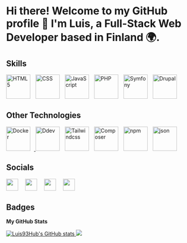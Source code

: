 # Hi there! Welcome to my GitHub profile 👋 I'm Luis, a Full-Stack Web Developer based in Finland 🌍.

## Skills
<p align="left">
  <img src="https://raw.githubusercontent.com/danielcranney/readme-generator/main/public/icons/skills/html5-colored.svg" width="65" height="65" target="_blank" alt="HTML5" style="margin-right: 10px;">
  <img src="https://diziglobalsolution.com/wp-content/uploads/2023/04/logo-css-3-1536.png" width="65" target="_blank" height="65" alt="CSS" style="margin-right: 10px;">
  <img src="https://raw.githubusercontent.com/danielcranney/readme-generator/main/public/icons/skills/javascript-colored.svg" width="65" height="65" target="_blank" alt="JavaScript" style="margin-right: 10px;">
  <img src="https://raw.githubusercontent.com/danielcranney/readme-generator/main/public/icons/skills/php-colored.svg" width="65" height="65" target="_blank" alt="PHP" style="margin-right: 10px;">
  <img src="https://connect.symfony.com/uploads/sln/1991a94e-4351-4af1-88ab-4f17f6d20f45/8697a26e-20ac-429a-8da7-510bf022a7c8.png" width="65" height="65" target="_blank" alt="Symfony" style="margin-right: 10px;">
  <img src="https://www.drupal.org/files/cta/graphic/Drupal_10_2%4072x_0.png" width="65" height="65" target="_blank" alt="Drupal" style="margin-right: 10px;">
</p>

## Other Technologies

<p align="left">
  <a href="https://www.docker.com/"><img src="https://docs.docker.com/assets/favicons/docs@2x.ico" width="65" height="65"  target="_blank" alt="Docker" style="margin-right: 10px;" </a>
   <a href="https://ddev.readthedocs.io/en/stable/"><img src="https://avatars.githubusercontent.com/u/595986?s=200&v=4" width="65" height="65" target="_blank" alt="Ddev" style="margin-right: 10px;"></a>
   <a href="https://tailwindcss.com/"><img src="https://www.drupal.org/files/project-images/screenshot_361.png" width="65" height="65" target="_blank" alt="Tailwindcss" style="margin-right: 10px;"></a>
   <a href="https://getcomposer.org/"><img src="https://getcomposer.org/img/logo-composer-transparent2.png" width="65" height="65" target="_blank" alt="Composer" style="margin-right: 10px;"></a>
   <a href="https://www.npmjs.com/"><img src="https://static-production.npmjs.com/b0f1a8318363185cc2ea6a40ac23eeb2.png" width="65" height="65" target="_blank" alt="npm" style="margin-right: 10px;"></a>
  <a href="https://www.json.org/json-en.html"> <img src="https://www.json.org/img/json160.gif" width="65" height="65" target="_blank" alt="json" style="margin-right: 10px;"></a>
</p>

## Socials

<p align="left">
  <a href="https://www.github.com/Luis93Hub" target="_blank"><img src="https://raw.githubusercontent.com/danielcranney/readme-generator/main/public/icons/socials/github-dark.svg" width="32" height="32" style="margin-right: 15px;"></a> 
  <a href="http://www.instagram.com/luis_hernandez993" target="_blank"><img src="https://raw.githubusercontent.com/danielcranney/readme-generator/main/public/icons/socials/instagram.svg" width="32" height="32" style="margin-right: 15px;"></a> 
  <a href="https://www.linkedin.com/in/luis-hernandez" target="_blank"><img src="https://raw.githubusercontent.com/danielcranney/readme-generator/main/public/icons/socials/linkedin.svg" width="32" height="32" style="margin-right: 15px;"></a> 
  <a href="https://www.twitter.com/@LuisCar28050784" target="_blank"><img src="https://raw.githubusercontent.com/danielcranney/readme-generator/main/public/icons/socials/twitter.svg" width="32" height="32"></a>
</p>

## Badges

**My GitHub Stats**

<a href="http://www.github.com/Luis93Hub">
  <img src="https://github-readme-stats.vercel.app/api?username=Luis93Hub&show_icons=true&hide=&count_private=true&title_color=3498db&text_color=ecf0f1&icon_color=3498db&bg_color=2c3e50&hide_border=true&show_icons=true" alt="Luis93Hub's GitHub stats">
</a>

<a href="http://www.github.com/Luis93Hub">
  <img src="https://github-readme-streak-stats.herokuapp.com/?user=Luis93Hub&stroke=ecf0f1&background=2c3e50&ring=3498db&fire=3498db&currStreakNum=ecf0f1&currStreakLabel=3498db&sideNums=ecf0f1&sideLabels=ecf0f1&dates=ecf0f1&hide_border=true" />
</a>
